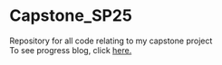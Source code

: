 # Capstone_SP25
Repository for all code relating to my capstone project  
To see progress blog, click [here.](https://upchurchcapstonesp25.myportfolio.com/work) 
